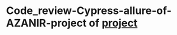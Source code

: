# Code_review-Cypress-allure-of-AZANIR-project of [project](https://github.com/AZANIR/cypressAllure.git)
